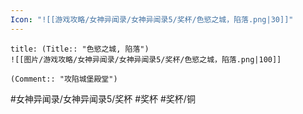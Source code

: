 ```yaml
---
Icon: "![[游戏攻略/女神异闻录/女神异闻录5/奖杯/色慾之城，陷落.png|30]]"
---
```

```ad-common-bronze-trophy
title: (Title:: "色慾之城, 陷落")
![[图片/游戏攻略/女神异闻录/女神异闻录5/奖杯/色慾之城，陷落.png|100]]

(Comment:: "攻陷城堡殿堂")
```

#女神异闻录/女神异闻录5/奖杯 #奖杯 #奖杯/铜
